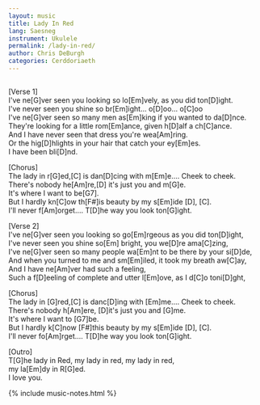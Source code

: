```yaml
---
layout: music
title: Lady In Red
lang: Saesneg
instrument: Ukulele
permalink: /lady-in-red/
author: Chris DeBurgh
categories: Cerddoriaeth
---
```

## 
[Verse 1]  
I've ne[G]ver seen you looking so lo[Em]vely, as you did ton[D]ight.  
I've never seen you shine so br[Em]ight... o[D]oo... o[C]oo  
I've ne[G]ver seen so many men as[Em]king if you wanted to da[D]nce.  
They're looking for a little rom[Em]ance, given h[D]alf a ch[C]ance.  
And I have never seen that dress you're wea[Am]ring.  
Or the hig[D]hlights in your hair that catch your ey[Em]es.  
I have been bli[D]nd.  
  
[Chorus]  
The lady in r[G]ed,[C] is dan[D]cing with m[Em]e.... Cheek to cheek.  
There's nobody he[Am]re,[D] it's just you and m[G]e.  
It's where I want to be[G7].  
But I hardly kn[C]ow th[F#]is beauty by my s[Em]ide [D], [C].  
I'll never f[Am]orget.... T[D]he way you look ton[G]ight.  
  
[Verse 2]  
I've ne[G]ver seen you looking so go[Em]rgeous as you did ton[D]ight,  
I've never seen you shine so[Em] bright, you we[D]re ama[C]zing,  
I've ne[G]ver seen so many people wa[Em]nt to be there by your si[D]de,  
And when you turned to me and sm[Em]iled, it took my breath aw[C]ay,  
And I have ne[Am]ver had such a feeling,  
Such a f[D]eeling of complete and utter l[Em]ove, as I d[C]o toni[D]ght,  
  
[Chorus]  
The lady in [G]red,[C] is danc[D]ing with [Em]me.... Cheek to cheek.  
There's nobody h[Am]ere, [D]it's just you and [G]me.  
It's where I want to [G7]be.  
But I hardly k[C]now [F#]this beauty by my s[Em]ide [D], [C].  
I'll never fo[Am]rget.... T[D]he way you look ton[G]ight.  
  
[Outro]  
T[G]he lady in Red, my lady in red, my lady in red,  
my la[Em]dy in R[G]ed.  
I love you.  

{% include music-notes.html %}
